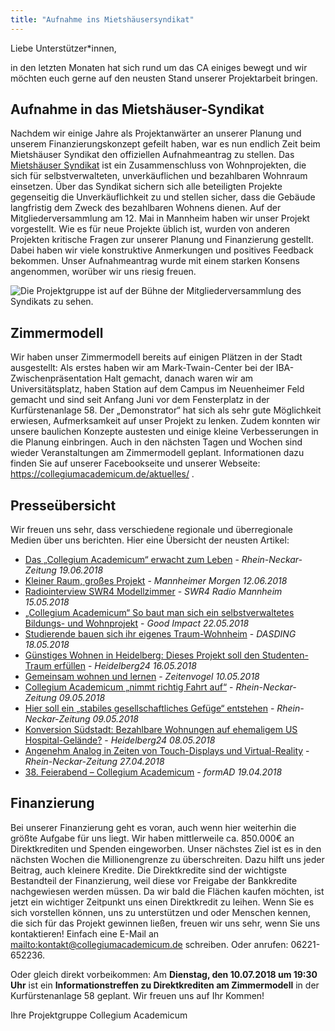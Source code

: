 ```yaml
---
title: "Aufnahme ins Mietshäusersyndikat"
---
```


Liebe Unterstützer*innen,

in den letzten Monaten hat sich rund um das CA einiges bewegt und wir möchten euch gerne auf den neusten Stand unserer Projektarbeit bringen.

## Aufnahme in das Mietshäuser-Syndikat
Nachdem wir einige Jahre als Projektanwärter an unserer Planung und
unserem Finanzierungskonzept gefeilt haben, war es nun endlich Zeit
beim Mietshäuser Syndikat den offiziellen Aufnahmeantrag zu stellen.
Das [Mietshäuser Syndikat](https://www.syndikat.org/de/) ist ein
Zusammenschluss von Wohnprojekten, die sich für selbstverwalteten,
unverkäuflichen und bezahlbaren Wohnraum einsetzen. Über das Syndikat
sichern sich alle beteiligten Projekte gegenseitig die
Unverkäuflichkeit zu und stellen sicher, dass die Gebäude langfristig
dem Zweck des bezahlbaren Wohnens dienen. Auf der
Mitgliederversammlung am 12. Mai in Mannheim haben wir unser Projekt
vorgestellt. Wie es für neue Projekte üblich ist, wurden von anderen
Projekten kritische Fragen zur unserer Planung und Finanzierung
gestellt. Dabei haben wir viele konstruktive Anmerkungen und positives
Feedback bekommen. Unser Aufnahmeantrag wurde mit einem starken
Konsens angenommen, worüber wir uns riesig freuen.

![Die Projektgruppe ist auf der Bühne der Mitgliederversammlung des Syndikats zu sehen.](/newsletter/mhs_mv_aufnahme.jpg)

## Zimmermodell

Wir haben unser Zimmermodell bereits auf einigen Plätzen in der Stadt
ausgestellt: Als erstes haben wir am Mark-Twain-Center bei der
IBA-Zwischenpräsentation Halt gemacht, danach waren wir am
Universitätsplatz, haben Station auf dem Campus im Neuenheimer Feld
gemacht und sind seit Anfang Juni vor dem Fensterplatz in der
Kurfürstenanlage 58. Der „Demonstrator“ hat sich als sehr gute
Möglichkeit erwiesen, Aufmerksamkeit auf unser Projekt zu lenken.
Zudem konnten wir unsere baulichen Konzepte austesten und einige
kleine Verbesserungen in die Planung einbringen. Auch in den nächsten
Tagen und Wochen sind wieder Veranstaltungen am Zimmermodell geplant.
Informationen dazu finden Sie auf unserer Facebookseite und unserer
Webseite: https://collegiumacademicum.de/aktuelles/ .

## Presseübersicht
Wir freuen uns sehr, dass verschiedene regionale und überregionale
Medien über uns berichten. Hier eine Übersicht der neusten Artikel:

- [Das „Collegium Academicum“ erwacht zum Leben](https://www.rnz.de/nachrichten/heidelberg_artikel,-heidelberg-das-collegium-academicum-erwacht-zum-leben-_arid,366623.html) - _Rhein-Neckar-Zeitung 19.06.2018_
- [Kleiner Raum, großes Projekt](https://www.morgenweb.de/mannheimer-morgen_artikel,-heidelberg-kleiner-raum-grosses-projekt-_arid,1264528.html) - _Mannheimer Morgen 12.06.2018_
- [Radiointerview SWR4 Modellzimmer](https://collegiumacademicum.de/audio/20180515_SWR4.mp3) - _SWR4 Radio Mannheim 15.05.2018_
- [„Collegium Academicum“ So baut man sich ein selbstverwaltetes Bildungs- und Wohnprojekt](https://goodimpact.org/magazin/so-baut-man-sich-ein-selbstverwaltetes-bildungs-und-wohnprojekt) - _Good Impact 22.05.2018_
- [Studierende bauen sich ihr eigenes Traum-Wohnheim](https://www.dasding.de/rhein-neckar/Heidelberg-Studierende-bauen-sich-ihr-eigenes-Traumwohnheim,studierende-bauen-sich-ihr-eigenes-traumwohnheim-102.html) - _DASDING 18.05.2018_
- [Günstiges Wohnen in Heidelberg: Dieses Projekt soll den Studenten-Traum erfüllen](https://www.heidelberg24.de/heidelberg/video-heidelberg-altstadt-zimmer-fuer-studenten-und-azubis-fuer-300-euro-auf-uni-platz-9873287.html) - _Heidelberg24 16.05.2018_
- [Gemeinsam wohnen und lernen](https://zeitenvogel.de/gemeinsam-wohnen-und-lernen) - _Zeitenvogel 10.05.2018_
- [Collegium Academicum „nimmt richtig Fahrt auf“](https://www.rnz.de/nachrichten/heidelberg_artikel,-studentisches-wohnprojekt-collegium-academicum-nimmt-richtig-fahrt-auf-_arid,357464.html) - _Rhein-Neckar-Zeitung 09.05.2018_
- [Hier soll ein „stabiles gesellschaftliches Gefüge“ entstehen](https://www.rnz.de/nachrichten/heidelberg_artikel,-hospital-gelaende-heidelberg-hier-soll-ein-stabiles-gesellschaftliches-gefuege-entstehen-_arid,357461.html) - _Rhein-Neckar-Zeitung 09.05.2018_
- [Konversion Südstadt: Bezahlbare Wohnungen auf ehemaligem US Hospital-Gelände?](https://www.heidelberg24.de/heidelberg/heidelberg-rohrbach-konversionsflaeche-passiert-ehemaligen-us-hospital-gelaende-9853609.html) - _Heidelberg24 08.05.2018_
- [Angenehm Analog in Zeiten von Touch-Displays und Virtual-Reality](https://www.rnz.de/nachrichten/heidelberg_artikel,-iba-heidelberg-angenehm-analog-in-zeiten-von-touch-displays-und-virtual-reality-plus-fotogalerie-_arid,354761.html) - _Rhein-Neckar-Zeitung 27.04.2018_
- [38. Feierabend – Collegium Academicum](https://formad.de/veranstaltung/38-feierabend-collegium-academicum) - _formAD 19.04.2018_


## Finanzierung

Bei unserer Finanzierung geht es voran, auch wenn hier weiterhin die
größte Aufgabe für uns liegt. Wir haben mittlerweile ca. 850.000€ an
Direktkrediten und Spenden eingeworben. Unser nächstes Ziel ist es in
den nächsten Wochen die Millionengrenze zu überschreiten. Dazu hilft
uns jeder Beitrag, auch kleinere Kredite. Die Direktkredite sind der
wichtigste Bestandteil der Finanzierung, weil diese vor Freigabe der
Bankkredite nachgewiesen werden müssen. Da wir bald die Flächen kaufen
möchten, ist jetzt ein wichtiger Zeitpunkt uns einen Direktkredit zu
leihen. Wenn Sie es sich vorstellen können, uns zu unterstützen und
oder Menschen kennen, die sich für das Projekt gewinnen ließen, freuen
wir uns sehr, wenn Sie uns kontaktieren! Einfach eine E-Mail an
[mailto:kontakt@collegiumacademicum.de](kontakt@collegiumacademicum.de)
schreiben. Oder anrufen: 06221-652236.

Oder gleich direkt vorbeikommen:
Am **Dienstag, den 10.07.2018 um 19:30 Uhr** ist ein **Informationstreffen zu
Direktkrediten am Zimmermodell** in der Kurfürstenanlage 58 geplant. Wir
freuen uns auf Ihr Kommen!

Ihre Projektgruppe Collegium Academicum
